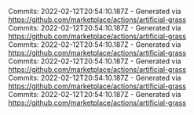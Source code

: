 Commits: 2022-02-12T20:54:10.187Z - Generated via https://github.com/marketplace/actions/artificial-grass
<br>
Commits: 2022-02-12T20:54:10.187Z - Generated via https://github.com/marketplace/actions/artificial-grass
<br>
Commits: 2022-02-12T20:54:10.187Z - Generated via https://github.com/marketplace/actions/artificial-grass
<br>
Commits: 2022-02-12T20:54:10.187Z - Generated via https://github.com/marketplace/actions/artificial-grass
<br>
Commits: 2022-02-12T20:54:10.187Z - Generated via https://github.com/marketplace/actions/artificial-grass
<br>
Commits: 2022-02-12T20:54:10.187Z - Generated via https://github.com/marketplace/actions/artificial-grass
<br>
